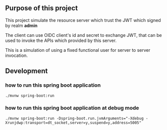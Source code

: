 ## Purpose of this project
This project simulate the resource server which trust the JWT which signed by realm **admin**

The client can use OIDC client's id and secret to exchange JWT, that can be used to invoke the APIs which provided by this server.

This is a simulation of using a fixed functional user for server to server invocation.

## Development
### how to run this spring boot application
```
./mvnw spring-boot:run
```

### how to run this spring boot application at debug mode
```
./mvnw spring-boot:run -Dspring-boot.run.jvmArguments="-Xdebug -Xrunjdwp:transport=dt_socket,server=y,suspend=y,address=5005"
```
